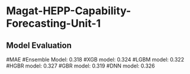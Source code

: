 # Magat-HEPP-Capability-Forecasting-Unit-1

## Model Evaluation
#MAE
#Ensemble Model: 0.318
#XGB model: 0.324
#LGBM model: 0.322
#HGBR model: 0.327
#GBR model: 0.319
#DNN model: 0.326
